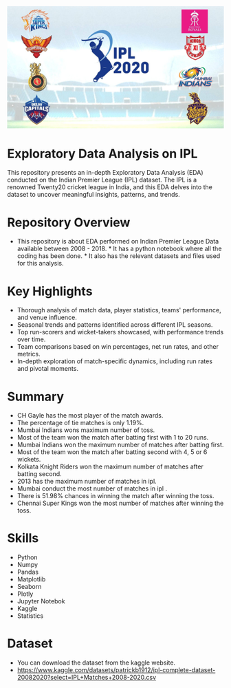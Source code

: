 ![Image Alt Text](https://github.com/GayasuddinMohd/Exploratory-Data-Analysis-on-IPL/blob/main/ipl.jpg?raw=true)

# Exploratory Data Analysis on IPL 
This repository presents an in-depth Exploratory Data Analysis (EDA) conducted on the Indian Premier League (IPL) dataset. The IPL is a renowned Twenty20 cricket league in India, and this EDA delves into the dataset to uncover meaningful insights, patterns, and trends.

# Repository Overview
* This repository is about EDA performed on Indian Premier League Data available between 2008 - 2018.
        * It has a python notebook where all the coding has been done.
        * It also has the relevant datasets and files used for this analysis.



# Key Highlights 
* Thorough analysis of match data, player statistics, teams' performance, and venue influence.
* Seasonal trends and patterns identified across different IPL seasons.
* Top run-scorers and wicket-takers showcased, with performance trends over time.
* Team comparisons based on win percentages, net run rates, and other metrics.
* In-depth exploration of match-specific dynamics, including run rates and pivotal moments.

# Summary 
* CH Gayle has the most player of the match awards.
* The percentage of tie matches is only 1.19%.
* Mumbai Indians wons maximum number of toss.
* Most of the team won the match after batting first with 1 to 20 runs.
* Mumbai Indians won the maximum number of matches after batting first.
* Most of the team won the match after batting second with 4, 5 or 6 wickets.
* Kolkata Knight Riders won the maximum number of matches after batting second.
* 2013 has the maximum number of matches in ipl.
* Mumbai conduct the most number of matches in ipl .
* There is 51.98% chances in winning the match after winning the toss.
* Chennai Super Kings won the most number of matches after winning the toss.

# Skills  
* Python
* Numpy
* Pandas
* Matplotlib
* Seaborn
* Plotly
* Jupyter Notebok
* Kaggle
* Statistics

# Dataset
* You can download the dataset from the kaggle website.
* https://www.kaggle.com/datasets/patrickb1912/ipl-complete-dataset-20082020?select=IPL+Matches+2008-2020.csv

















